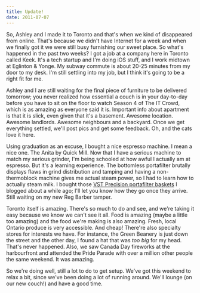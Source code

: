 ```yaml
---
title: Update!
date: 2011-07-07
---
```



So, Ashley and I made it to Toronto and that's when we kind of disappeared from online. That's because we didn't have Internet for a week and when we finally got it we were still busy furnishing our sweet place. So what's happened in the past two weeks? I got a job at a company here in Toronto called Keek. It's a tech startup and I'm doing iOS stuff, and I work midtown at Eglinton & Yonge. My subway commute is about 20-25 minutes from my door to my desk. I'm still settling into my job, but I think it's going to be a right fit for me.

Ashley and I are still waiting for the final piece of furniture to be delivered tomorrow; you never realized how essential a couch is in your day-to-day before you have to sit on the floor to watch Season 4 of The IT Crowd, which is as amazing as everyone said it is. Important info about apartment is that it is slick, even given that it's a basement. Awesome location. Awesome landlords. Awesome neighbours and a backyard. Once we get everything settled, we'll post pics and get some feedback. Oh, and the cats love it here.

Using graduation as an excuse, I bought a nice espresso machine. I mean a nice one. The Anita by Quick Mill. Now that I have a serious machine to match my serious grinder, I'm being schooled at how awful I actually am at espresso. But it's a learning experience. The bottomless portafilter brutally displays flaws in grind distribution and tamping and having a non-thermoblock machine gives me actual steam power, so I had to learn how to actually steam milk. I bought those [VST Precision portafilter baskets](/blog/portafilter-baskets/) I blogged about a while ago; I'll let you know how they go once they arrive. Still waiting on my new Reg Barber tamper.

Toronto itself is amazing. There's so much to do and see, and we're taking it easy because we know we can't see it all. Food is amazing (maybe a little too amazing) and the food we're making is also amazing. Fresh, local Ontario produce is very accessible. And cheap! There're also specialty stores for interests we have. For instance, the Green Beanery is just down the street and the other day, I found a hat that was _too big_ for my head. That's never happened. Also, we saw Canada Day fireworks at the harbourfront and attended the Pride Parade with over a million other people the same weekend. It was amazing.

So we're doing well, still a lot to do to get setup. We've got this weekend to relax a bit, since we've been doing a lot of running around. We'll lounge (on our new couch!) and have a good time.


  